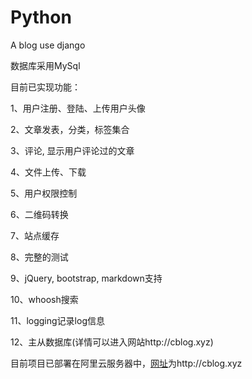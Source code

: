 # Python
A blog use django

数据库采用MySql

目前已实现功能：

1、用户注册、登陆、上传用户头像

2、文章发表，分类，标签集合

3、评论, 显示用户评论过的文章

4、文件上传、下载

5、用户权限控制

6、二维码转换

7、站点缓存

8、完整的测试

9、jQuery, bootstrap, markdown支持

10、whoosh搜索

11、logging记录log信息

12、主从数据库(详情可以进入网站http://cblog.xyz)

目前项目已部署在阿里云服务器中，<a href='http://cblog.xyz' target='_blank'>网址</a>为http://cblog.xyz
